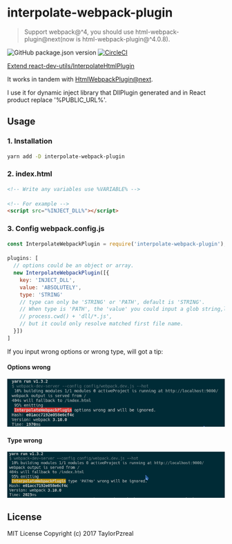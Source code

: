 # interpolate-webpack-plugin

> Support webpack@^4, you should use html-webpack-plugin@next(now is html-webpack-plugin@^4.0.8).

![GitHub package.json version](https://img.shields.io/github/package-json/v/TaylorPzreal/interpolate-webpack-plugin.svg)
[![CircleCI](https://circleci.com/gh/TaylorPzreal/interpolate-webpack-plugin.svg?style=svg)](https://circleci.com/gh/TaylorPzreal/interpolate-webpack-plugin)

[Extend react-dev-utils/InterpolateHtmlPlugin](https://github.com/facebookincubator/create-react-app/blob/master/packages/react-dev-utils/InterpolateHtmlPlugin.js)

It works in tandem with [HtmlWebpackPlugin@next](https://github.com/ampedandwired/html-webpack-plugin#events).

I use it for dynamic inject library that DllPlugin generated and in React product replace '%PUBLIC_URL%'.

## Usage

### 1. Installation

```bash
yarn add -D interpolate-webpack-plugin
```

### 2. index.html

```html
<!-- Write any variables use %VARIABLE% -->

<!-- For example -->
<script src="%INJECT_DLL%"></script>
```

### 3. Config webpack.config.js

```js
const InterpolateWebpackPlugin = require('interpolate-webpack-plugin');

plugins: [
  // options could be an object or array.
  new InterpolateWebpackPlugin([{
    key: 'INJECT_DLL',
    value: 'ABSOLUTELY',
    type: 'STRING'
    // type can only be 'STRING' or 'PATH', default is 'STRING'.
    // When type is 'PATH', the 'value' you could input a glob string,like:
    // process.cwd() + 'dll/*.js',
    // but it could only resolve matched first file name.
  }])
]
```

If you input wrong options or wrong type, will got a tip:

#### Options wrong

![Options wrong](./images/options_wrong.png)

#### Type wrong

![Type wrong](./images/type_wrong.png)

## License

MIT License Copyright (c) 2017 TaylorPzreal
